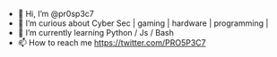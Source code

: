 - 👋 Hi, I’m @pr0sp3c7
- 👀 I’m curious about Cyber Sec | gaming | hardware | programming |
- 🌱 I’m currently learning Python / Js / Bash
- 📫 How to reach me https://twitter.com/PRO5P3C7

<!---
pr0sp3c7/pr0sp3c7 is a ✨ special ✨ repository because its `README.md` (this file) appears on your GitHub profile.
You can click the Preview link to take a look at your changes.
--->
